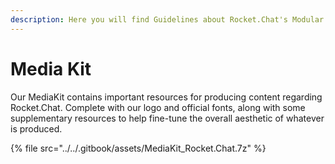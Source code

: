 ```yaml
---
description: Here you will find Guidelines about Rocket.Chat's Modular Compositions
---
```


# Media Kit

Our MediaKit contains important resources for producing content regarding Rocket.Chat. Complete with our logo and official fonts, along with some supplementary resources to help fine-tune the overall aesthetic of whatever is produced.&#x20;

{% file src="../../.gitbook/assets/MediaKit_Rocket.Chat.7z" %}
